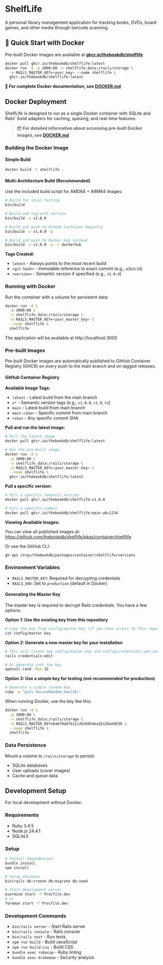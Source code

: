 # ShelfLife

A personal library management application for tracking books, DVDs, board games, and other media through barcode scanning.

## 🐳 Quick Start with Docker

Pre-built Docker images are available at **[ghcr.io/thebookdb/shelflife](https://github.com/thebookdb/shelflife/pkgs/container/shelflife)**

```bash
docker pull ghcr.io/thebookdb/shelflife:latest
docker run -d -p 3000:80 -v shelflife_data:/rails/storage \
  -e RAILS_MASTER_KEY=<your_key> --name shelflife \
  ghcr.io/thebookdb/shelflife:latest
```

**📖 For complete Docker documentation, see [DOCKER.md](DOCKER.md)**

## Docker Deployment

ShelfLife is designed to run as a single Docker container with SQLite and Rails' Solid adapters for caching, queuing, and real-time features.

> **📦 For detailed information about accessing pre-built Docker images, see [DOCKER.md](DOCKER.md)**

### Building the Docker Image

#### Simple Build
```bash
docker build -t shelflife .
```

#### Multi-Architecture Build (Recommended)
Use the included build script for AMD64 + ARM64 images:

```bash
# Build for local testing
bin/build

# Build and tag with version
bin/build -v v1.0.0

# Build and push to GitHub Container Registry
bin/build -v v1.0.0 -p

# Build and push to Docker Hub instead
bin/build -v v1.0.0 -p -r dockerhub
```

**Tags Created:**
- `latest` - Always points to the most recent build
- `<git-hash>` - Immutable reference to exact commit (e.g., `a1b2c3d`)
- `<version>` - Semantic version if specified (e.g., `v1.0.0`)

### Running with Docker

Run the container with a volume for persistent data:

```bash
docker run -d \
  -p 3000:80 \
  -v shelflife_data:/rails/storage \
  -e RAILS_MASTER_KEY=<your_master_key> \
  --name shelflife \
  shelflife
```

The application will be available at http://localhost:3000

### Pre-built Images

Pre-built Docker images are automatically published to GitHub Container Registry (GHCR) on every push to the main branch and on tagged releases.

#### GitHub Container Registry

**Available Image Tags:**
- `latest` - Latest build from the main branch
- `v*` - Semantic version tags (e.g., `v1.0.0`, `v1.0`, `v1`)
- `main` - Latest build from main branch
- `main-<sha>` - Specific commit from main branch
- `<sha>` - Any specific commit SHA

**Pull and run the latest image:**
```bash
# Pull the latest image
docker pull ghcr.io/thebookdb/shelflife:latest

# Run the pre-built image
docker run -d \
  -p 3000:80 \
  -v shelflife_data:/rails/storage \
  -e RAILS_MASTER_KEY=<your_master_key> \
  --name shelflife \
  ghcr.io/thebookdb/shelflife:latest
```

**Pull a specific version:**
```bash
# Pull a specific semantic version
docker pull ghcr.io/thebookdb/shelflife:v1.0.0

# Pull a specific commit
docker pull ghcr.io/thebookdb/shelflife:main-abc1234
```

**Viewing Available Images:**

You can view all published images at:
https://github.com/thebookdb/shelflife/pkgs/container/shelflife

Or use the GitHub CLI:
```bash
gh api /orgs/thebookdb/packages/container/shelflife/versions
```

### Environment Variables

- `RAILS_MASTER_KEY`: Required for decrypting credentials
- `RAILS_ENV`: Set to `production` (default in Docker)

#### Generating the Master Key

The master key is required to decrypt Rails credentials. You have a few options:

**Option 1: Use the existing key from this repository**
```bash
# Copy the key from config/master.key (if you have access to this repo)
cat config/master.key
```

**Option 2: Generate a new master key for your installation**
```bash
# This will create new config/master.key and config/credentials.yml.enc files
rails credentials:edit

# Or generate just the key
openssl rand -hex 32
```

**Option 3: Use a simple key for testing (not recommended for production)**
```bash
# Generate a simple random key
ruby -e "puts SecureRandom.hex(16)"
```

When running Docker, use the key like this:
```bash
docker run -d \
  -p 3000:80 \
  -v shelflife_data:/rails/storage \
  -e RAILS_MASTER_KEY=6a6f0a07b11c2b1b954ea2b126ad4b36 \
  --name shelflife \
  shelflife
```

### Data Persistence

Mount a volume to `/rails/storage` to persist:
- SQLite databases
- User uploads (cover images)
- Cache and queue data

## Development Setup

For local development without Docker:

### Requirements

* Ruby 3.4.5
* Node.js 24.4.1
* SQLite3

### Setup

```bash
# Install dependencies
bundle install
npm install

# Setup database
bin/rails db:create db:migrate db:seed

# Start development server
overmind start -f Procfile.dev
# or
foreman start -f Procfile.dev
```

### Development Commands

- `bin/rails server` - Start Rails server
- `bin/rails console` - Rails console
- `bin/rails test` - Run tests
- `npm run build` - Build JavaScript
- `npm run build:css` - Build CSS
- `bundle exec rubocop` - Ruby linting
- `bundle exec brakeman` - Security analysis
